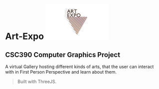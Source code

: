 # Art-Expo <img src="Logo.png" width="40%" height="40%">


## CSC390 Computer Graphics Project

A virtual Gallery hosting different kinds of arts, that the user can interact with in First Person Perspective and learn about them.

> Built with ThreeJS.
